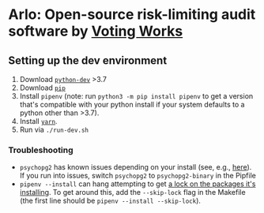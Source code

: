 # Arlo: Open-source risk-limiting audit software by [Voting Works](voting.works)

## Setting up the dev environment

1. Download [`python-dev`](https://www.python.org/) >3.7 
2. Download [`pip`](https://pypi.org/project/pip/)
3. Install `pipenv` (note: run `python3 -m pip install pipenv` to get a version that's compatible with your python install if your system defaults to a python other than >3.7).
4. Install [`yarn`](https://yarnpkg.com/en/docs/install).
5. Run via `./run-dev.sh`

### Troubleshooting

* `psychopg2` has known issues depending on your install (see, e.g., [here](https://github.com/psycopg/psycopg2/issues/674)). If you run into issues, switch `psychopg2` to `psychopg2-binary` in the Pipfile
* `pipenv --install` can hang attempting to get [a lock on the packages it's installing](https://github.com/pypa/pipenv/issues/3827). To get around this, add the `--skip-lock` flag in the Makefile (the first line should be `pipenv --install --skip-lock`).
